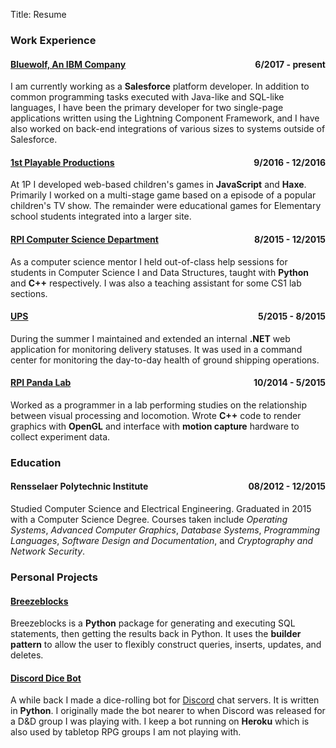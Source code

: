 Title: Resume

### Work Experience

#### [Bluewolf, An IBM Company](https://www.bluewolf.com/) <span style="float:right">6/2017 - present</span>

I am currently working as a **Salesforce** platform developer.
In addition to common programming tasks executed with Java-like and SQL-like
languages, I have been the primary developer for two single-page applications
written using the Lightning Component Framework, and I have also  worked on
back-end integrations of various sizes to systems outside of Salesforce.

#### [1st Playable Productions](http://www.1stplayable.com/) <span style="float:right">9/2016 - 12/2016</span>

At 1P I developed web-based children's games in **JavaScript** and **Haxe**.
Primarily I worked on a multi-stage game based on a episode of a popular
children's TV show. The remainder were educational games for Elementary school
students integrated into a larger site.

#### [RPI Computer Science Department](https://www.cs.rpi.edu/) <span style="float:right">8/2015 - 12/2015</span>

As a computer science mentor I held out-of-class help sessions for students in
Computer Science I and Data Structures, taught with **Python** and **C++**
respectively. I was also a teaching assistant for some CS1 lab sections.

#### [UPS](https://ups.com/) <span style="float:right">5/2015 - 8/2015</span>

During the summer I maintained and extended an internal **.NET** web application
for monitoring delivery statuses. It was used in a command center for monitoring
the day-to-day health of ground shipping operations.

#### [RPI Panda Lab](http://panda.cogsci.rpi.edu/) <span style="float:right">10/2014 - 5/2015</span>

Worked as a programmer in a lab performing studies on the relationship between
visual processing and locomotion. Wrote **C++** code to render graphics with
**OpenGL** and interface with **motion capture** hardware to collect experiment
data.

### Education

#### Rensselaer Polytechnic Institute <span style="float:right">08/2012 - 12/2015</span>

Studied Computer Science and Electrical Engineering. Graduated in 2015 with a
Computer Science Degree. Courses taken include *Operating Systems*,
*Advanced Computer Graphics*, *Database Systems*, *Programming Languages*,
*Software Design and Documentation*, and *Cryptography and Network Security*.

### Personal Projects

#### [Breezeblocks](https://github.com/modimore/breezeblocks)

Breezeblocks is a **Python** package for generating and executing SQL statements,
then getting the results back in Python. It uses the **builder pattern** to allow
the user to flexibly construct queries, inserts, updates, and deletes.

#### [Discord Dice Bot](https://github.com/modimore/Discord-Dice-Bot)

A while back I made a dice-rolling bot for [Discord](https://discordapp.com) chat
servers. It is written in **Python**. I originally made the bot nearer to when
Discord was released for a D&D group I was playing with. I keep a bot running on
**Heroku** which is also used by tabletop RPG groups I am not playing with.
